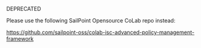 DEPRECATED

Please use the following SailPoint Opensource CoLab repo instead:

https://github.com/sailpoint-oss/colab-isc-advanced-policy-management-framework
